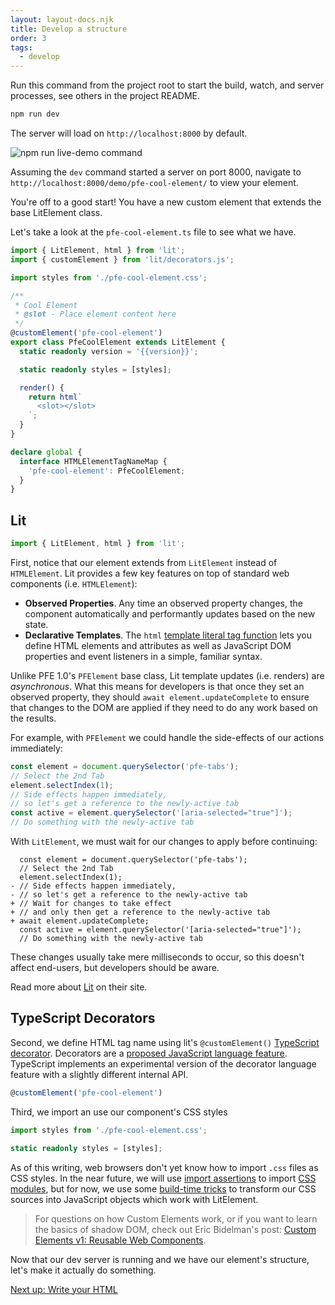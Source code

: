 ```yaml
---
layout: layout-docs.njk
title: Develop a structure
order: 3
tags:
  - develop
---
```


Run this command from the project root to start the build, watch, and server processes, see others in the project README.
```bash
npm run dev
```

The server will load on `http://localhost:8000` by default.

![npm run live-demo command](/images/develop/develop-structure.png)

Assuming the `dev` command started a server on port 8000, navigate to `http://localhost:8000/demo/pfe-cool-element/` to view your element.

You're off to a good start! You have a new custom element that extends the base LitElement class.

Let's take a look at the `pfe-cool-element.ts` file to see what we have.

```ts
import { LitElement, html } from 'lit';
import { customElement } from 'lit/decorators.js';

import styles from './pfe-cool-element.css';

/**
 * Cool Element
 * @slot - Place element content here
 */
@customElement('pfe-cool-element')
export class PfeCoolElement extends LitElement {
  static readonly version = '{{version}}';

  static readonly styles = [styles];

  render() {
    return html`
      <slot></slot>
    `;
  }
}

declare global {
  interface HTMLElementTagNameMap {
    'pfe-cool-element': PfeCoolElement;
  }
}
```

## Lit

```ts
import { LitElement, html } from 'lit';
```

First, notice that our element extends from `LitElement` instead of `HTMLElement`. Lit provides a few key features on top of standard web components (i.e. `HTMLElement`):

- **Observed Properties**. Any time an observed property changes, the component automatically and performantly updates based on the new state.
- **Declarative Templates**. The `html` [template literal tag function](https://developer.mozilla.org/en-US/docs/Web/JavaScript/Reference/Template_literals#tagged_templates) lets you define HTML elements and attributes as well as JavaScript DOM properties and event listeners in a simple, familiar syntax.

Unlike PFE 1.0's `PFElement` base class, Lit template updates (i.e. renders) are _asynchronous_. What this means for developers is that once they set an observed property, they should `await element.updateComplete` to ensure that changes to the DOM are applied if they need to do any work based on the results.

For example, with `PFElement` we could handle the side-effects of our actions immediately:

```js
const element = document.querySelector('pfe-tabs');
// Select the 2nd Tab
element.selectIndex(1);
// Side effects happen immediately,
// so let's get a reference to the newly-active tab
const active = element.querySelector('[aria-selected="true"]');
// Do something with the newly-active tab
```

With `LitElement`, we must wait for our changes to apply before continuing:

```diff-js
  const element = document.querySelector('pfe-tabs');
  // Select the 2nd Tab
  element.selectIndex(1);
- // Side effects happen immediately,
- // so let's get a reference to the newly-active tab
+ // Wait for changes to take effect
+ // and only then get a reference to the newly-active tab
+ await element.updateComplete;
  const active = element.querySelector('[aria-selected="true"]');
  // Do something with the newly-active tab
```

These changes usually take mere milliseconds to occur, so this doesn't affect end-users, but developers should be aware.

Read more about [Lit](https://lit.dev) on their site. 

## TypeScript Decorators

Second, we define HTML tag name using lit's `@customElement()` [TypeScript decorator](https://www.typescriptlang.org/docs/handbook/decorators.html).
Decorators are a [proposed JavaScript language feature](https://github.com/tc39/proposal-decorators).
TypeScript implements an experimental version of the decorator language feature with a slightly different internal API.

```ts
@customElement('pfe-cool-element')
```

Third, we import an use our component's CSS styles

```ts
import styles from './pfe-cool-element.css';
```

```ts
static readonly styles = [styles];
```

As of this writing, web browsers don't yet know how to import `.css` files as 
CSS styles. In the near future, we will use
[import assertions](https://github.com/tc39/proposal-import-assertions) to import [CSS modules](https://github.com/WICG/webcomponents/blob/gh-pages/proposals/css-modules-v1-explainer.md),
but for now, we use some [build-time tricks](https://npm.im/esbuild-plugin-lit-css) to transform our CSS sources into 
JavaScript objects which work with LitElement.

> For questions on how Custom Elements work, or if you want to learn the basics of shadow DOM, check out Eric Bidelman's post: [Custom Elements v1: Reusable Web Components](https://developers.google.com/web/fundamentals/web-components/customelements).

Now that our dev server is running and we have our element's structure, let's make it actually do something.

<a class="cta" href="../html">Next up: Write your HTML</a>
